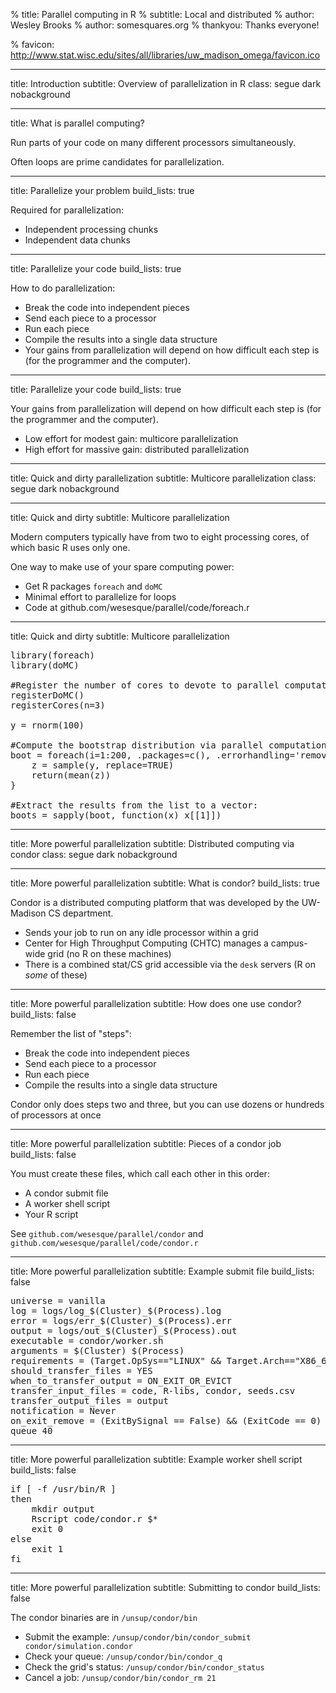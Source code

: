 % title: Parallel computing in R
% subtitle: Local and distributed
% author: Wesley Brooks
% author: somesquares.org
% thankyou: Thanks everyone!
<!---% thankyou_details: And especially these people:--->
<!---% contact: <span>website</span> <a href="http://somesquares.org/blog/">website</a>--->
<!---% contact: <span>github</span> <a href="http://github.com/wesesque">wesesque</a>--->
<!---% contact: <span>twitter</span> <a href="http://twitter.com/buckyphilia">@buckyphilia</a>--->
% favicon: http://www.stat.wisc.edu/sites/all/libraries/uw_madison_omega/favicon.ico

---
title: Introduction
subtitle: Overview of parallelization in R
class: segue dark nobackground



---
title: What is parallel computing?

Run parts of your code on many different processors simultaneously.

Often loops are prime candidates for parallelization.



---
title: Parallelize your problem
build_lists: true

Required for parallelization: 

- Independent processing chunks
- Independent data chunks



---
title: Parallelize your code
build_lists: true

How to do parallelization:

- Break the code into independent pieces
- Send each piece to a processor
- Run each piece
- Compile the results into a single data structure
- Your gains from parallelization will depend on how difficult each step is (for the programmer and the computer).



---
title: Parallelize your code
build_lists: true

Your gains from parallelization will depend on how difficult each step is (for the programmer and the computer).

- Low effort for modest gain: multicore parallelization
- High effort for massive gain: distributed parallelization



---
title: Quick and dirty parallelization
subtitle: Multicore parallelization
class: segue dark nobackground





---
title: Quick and dirty
subtitle: Multicore parallelization

Modern computers typically have from two to eight processing cores, of which basic R uses only one.

One way to make use of your spare computing power:

- Get R packages `foreach` and `doMC`
- Minimal effort to parallelize for loops
- Code at github.com/wesesque/parallel/code/foreach.r




---
title: Quick and dirty
subtitle: Multicore parallelization

<pre class="prettyprint" data-lang="R">
library(foreach)
library(doMC)

#Register the number of cores to devote to parallel computation:
registerDoMC()
registerCores(n=3)

y = rnorm(100)

#Compute the bootstrap distribution via parallel computation:
boot = foreach(i=1:200, .packages=c(), .errorhandling='remove') %dopar% {
    z = sample(y, replace=TRUE)
    return(mean(z))
}

#Extract the results from the list to a vector:
boots = sapply(boot, function(x) x[[1]])
</pre>




---
title: More powerful parallelization
subtitle: Distributed computing via condor
class: segue dark nobackground






---
title: More powerful parallelization
subtitle: What is condor?
build_lists: true

Condor is a distributed computing platform that was developed by the UW-Madison CS department.

- Sends your job to run on any idle processor within a grid
- Center for High Throughput Computing (CHTC) manages a campus-wide grid (no R on these machines)
- There is a combined stat/CS grid accessible via the `desk` servers (R on _some_ of these)



---
title: More powerful parallelization
subtitle: How does one use condor?
build_lists: false

Remember the list of "steps":

- Break the code into independent pieces
- Send each piece to a processor
- Run each piece
- Compile the results into a single data structure

Condor only does steps two and three, but you can use dozens or hundreds of processors at once



---
title: More powerful parallelization
subtitle: Pieces of a condor job
build_lists: false

You must create these files, which call each other in this order:

- A condor submit file
- A worker shell script
- Your R script

See `github.com/wesesque/parallel/condor` and `github.com/wesesque/parallel/code/condor.r`



---
title: More powerful parallelization
subtitle: Example submit file
build_lists: false

<pre class="prettyprint" data-lang="condor">
universe = vanilla
log = logs/log_$(Cluster)_$(Process).log
error = logs/err_$(Cluster)_$(Process).err
output = logs/out_$(Cluster)_$(Process).out
executable = condor/worker.sh
arguments = $(Cluster) $(Process)
requirements = (Target.OpSys=="LINUX" && Target.Arch=="X86_64"  && regexp("stat", Machine))
should_transfer_files = YES
when_to_transfer_output = ON_EXIT_OR_EVICT
transfer_input_files = code, R-libs, condor, seeds.csv
transfer_output_files = output
notification = Never
on_exit_remove = (ExitBySignal == False) && (ExitCode == 0)
queue 40
</pre>


---
title: More powerful parallelization
subtitle: Example worker shell script
build_lists: false

<pre class="prettyprint" data-lang="bash">
if [ -f /usr/bin/R ]
then
	mkdir output
    Rscript code/condor.r $*
	exit 0
else 
    exit 1
fi
</pre>




---
title: More powerful parallelization
subtitle: Submitting to condor
build_lists: false

The condor binaries are in `/unsup/condor/bin`

- Submit the example: `/unsup/condor/bin/condor_submit condor/simulation.condor`
- Check your queue: `/unsup/condor/bin/condor_q`
- Check the grid's status: `/unsup/condor/bin/condor_status`
- Cancel a job: `/unsup/condor/bin/condor_rm 21`

